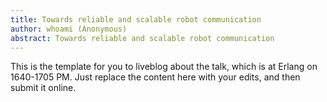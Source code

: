 ```yaml
---
title: Towards reliable and scalable robot communication
author: whoami (Anonymous)
abstract: Towards reliable and scalable robot communication
---
```


This is the template for you to liveblog about the talk,
which is at Erlang on 1640-1705 PM.  Just replace the content here
with your edits, and then submit it online.
